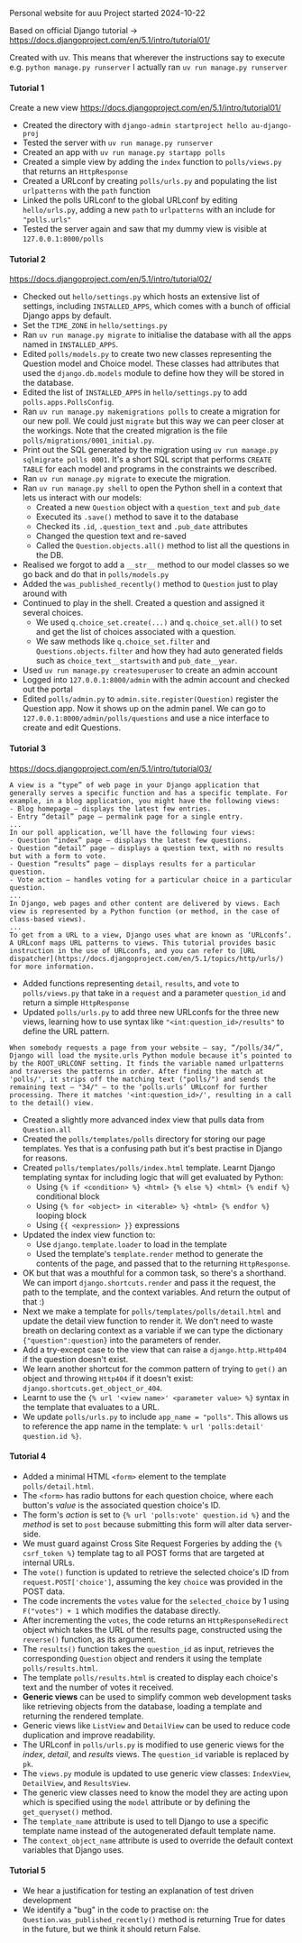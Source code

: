 

Personal website for auu
Project started 2024-10-22

Based on official Django tutorial -> https://docs.djangoproject.com/en/5.1/intro/tutorial01/

Created with uv. This means that wherever the instructions say to execute e.g. `python manage.py runserver` I actually ran `uv run manage.py runserver`

#### Tutorial 1

Create a new view
https://docs.djangoproject.com/en/5.1/intro/tutorial01/

- Created the directory with `django-admin startproject hello au-django-proj`
- Tested the server with `uv run manage.py runserver`
- Created an app with `uv run manage.py startapp polls`
- Created a simple view by adding the `index` function to `polls/views.py` that returns an `HttpResponse`
- Created a URLconf by creating `polls/urls.py` and populating the list `urlpatterns` with the `path` function
- Linked the polls URLconf to the global URLconf by editing `hello/urls.py`, adding a new `path` to `urlpatterns` with an include for `"polls.urls"`
- Tested the server again and saw that my dummy view is visible at `127.0.0.1:8000/polls`

#### Tutorial 2

https://docs.djangoproject.com/en/5.1/intro/tutorial02/

- Checked out `hello/settings.py` which hosts an extensive list of settings, including `INSTALLED_APPS`, which comes with a bunch of official Django apps by default.
- Set the `TIME_ZONE` in `hello/settings.py`
- Ran `uv run manage.py migrate` to initialise the database with all the apps named in `INSTALLED_APPS`.
- Edited `polls/models.py` to create two new classes representing the Question model and Choice model. These classes had attributes that used the `django.db.models` module to define how they will be stored in the database.
- Edited the list of `INSTALLED_APPS` in `hello/settings.py` to add `polls.apps.PollsConfig`.
- Ran `uv run manage.py makemigrations polls` to create a migration for our new poll. We could just `migrate` but this way we can peer closer at the workings. Note that the created migration is the file `polls/migrations/0001_initial.py`.
- Print out the SQL generated by the migration using `uv run manage.py sqlmigrate polls 0001`. It's a short SQL script that performs `CREATE TABLE` for each model and programs in the constraints we described.
- Ran  `uv run manage.py migrate` to execute the migration.
- Ran `uv run manage.py shell` to open the Python shell in a context that lets us interact with our models:
    - Created a new `Question` object with a `question_text` and `pub_date`
    - Executed its `.save()` method to save it to the database
    - Checked its `.id`, `.question_text` and `.pub_date` attributes
    - Changed the question text and re-saved
    - Called the `Question.objects.all()` method to list all the questions in the DB.
- Realised we forgot to add a `__str__` method to our model classes so we go back and do that in `polls/models.py`
- Added the `was_published_recently()` method to `Question` just to play around with
- Continued to play in the shell. Created a question and assigned it several choices.
    - We used `q.choice_set.create(...)` and `q.choice_set.all()` to set and get the list of choices associated with a question.
    - We saw methods like `q.choice_set.filter` and `Questions.objects.filter` and how they had auto generated fields such as `choice_text__startswith` and `pub_date__year`.
- Used `uv run manage.py createsuperuser` to create an admin account
- Logged into `127.0.0.1:8000/admin` with the admin account and checked out the portal
- Edited `polls/admin.py` to `admin.site.register(Question)` register the Question app. Now it shows up on the admin panel. We can go to `127.0.0.1:8000/admin/polls/questions` and use a nice interface to create and edit Questions.


#### Tutorial 3

https://docs.djangoproject.com/en/5.1/intro/tutorial03/

```
A view is a “type” of web page in your Django application that generally serves a specific function and has a specific template. For example, in a blog application, you might have the following views:
- Blog homepage – displays the latest few entries.
- Entry “detail” page – permalink page for a single entry.
...
In our poll application, we’ll have the following four views:
- Question “index” page – displays the latest few questions.
- Question “detail” page – displays a question text, with no results but with a form to vote.
- Question “results” page – displays results for a particular question.
- Vote action – handles voting for a particular choice in a particular question.
...
In Django, web pages and other content are delivered by views. Each view is represented by a Python function (or method, in the case of class-based views).
...
To get from a URL to a view, Django uses what are known as ‘URLconfs’. A URLconf maps URL patterns to views. This tutorial provides basic instruction in the use of URLconfs, and you can refer to [URL dispatcher](https://docs.djangoproject.com/en/5.1/topics/http/urls/) for more information.
```

- Added functions representing `detail`, `results`, and `vote` to `polls/views.py` that take in a `request` and a parameter `question_id` and return a simple `HttpResponse`
- Updated `polls/urls.py` to add three new URLconfs for the three new views, learning how to use syntax like `"<int:question_id>/results"` to define the URL pattern.

```
When somebody requests a page from your website – say, “/polls/34/”, Django will load the mysite.urls Python module because it’s pointed to by the ROOT_URLCONF setting. It finds the variable named urlpatterns and traverses the patterns in order. After finding the match at 'polls/', it strips off the matching text ("polls/") and sends the remaining text – "34/" – to the ‘polls.urls’ URLconf for further processing. There it matches '<int:question_id>/', resulting in a call to the detail() view.
```

- Created a slightly more advanced index view that pulls data from `Question.all`
- Created the `polls/templates/polls` directory for storing our page templates. Yes that is a confusing path but it's best practise in Django for reasons.
- Created `polls/templates/polls/index.html` template. Learnt Django templating syntax for including logic that will get evaluated by Python:
    - Using `{% if <condition> %} <html> {% else %} <html> {% endif %}` conditional block
    - Using `{% for <object> in <iterable> %} <html> {% endfor %}` looping block
    - Using `{{ <expression> }}` expressions
- Updated the index view function to:
    - Use `django.template.loader` to load in the template
    - Used the template's `template.render` method to generate the contents of the page, and passed that to the returning `HttpResponse`.
- OK but that was a mouthful for a common task, so there's a shorthand. We can import `django.shortcuts.render` and pass it the request, the path to the template, and the context variables. And return the output of that :)
- Next we make a template for `polls/templates/polls/detail.html` and update the detail view function to render it. We don't need to waste breath on declaring context as a variable if we can type the dictionary `{"question":question}` into the parameters of render.
- Add a try-except case to the view that can raise a `django.http.Http404` if the question doesn't exist.
- We learn another shortcut for the common pattern of trying to `get()` an object and throwing `Http404` if it doesn't exist: `django.shortcuts.get_object_or_404`.
- Learnt to use the `{% url '<view name>' <parameter value> %}` syntax in the template that evaluates to a URL.
- We update `polls/urls.py` to include `app_name = "polls"`. This allows us to reference the app name in the template: `% url 'polls:detail' question.id %}`.

#### Tutorial 4

- Added a minimal HTML `<form>` element to the template `polls/detail.html`.
- The `<form>` has radio buttons for each question choice, where each button's *value* is the associated question choice's ID.
- The form's *action* is set to `{% url 'polls:vote' question.id %}` and the *method* is set to `post` because submitting this form will alter data server-side.
- We must guard against Cross Site Request Forgeries by adding the `{% csrf_token %}` template tag to all POST forms that are targeted at internal URLs.
- The `vote()` function is updated to retrieve the selected choice's ID from `request.POST['choice']`, assuming the key `choice` was provided in the POST data.
- The code increments the `votes` value for the `selected_choice` by 1 using `F("votes") + 1` which modifies the database directly.
- After incrementing the `votes`, the code returns an `HttpResponseRedirect` object which takes the URL of the results page, constructed using the `reverse()` function, as its argument.
- The `results()` function takes the `question_id` as input, retrieves the corresponding `Question` object and renders it using the template `polls/results.html`.
- The template `polls/results.html` is created to display each choice's text and the number of votes it received. 
- **Generic views** can be used to simplify common web development tasks like retrieving objects from the database, loading a template and returning the rendered template.
- Generic views like `ListView` and `DetailView` can be used to reduce code duplication and improve readability.
- The URLconf in `polls/urls.py` is modified to use generic views for the *index*, *detail*, and *results* views. The `question_id` variable is replaced by `pk`.
- The `views.py` module is updated to use generic view classes: `IndexView`, `DetailView`, and `ResultsView`.
- The generic view classes need to know the model they are acting upon which is specified using the `model` attribute or by defining the `get_queryset()` method.
- The `template_name` attribute is used to tell Django to use a specific template name instead of the autogenerated default template name.
- The `context_object_name` attribute is used to override the default context variables that Django uses. 

#### Tutorial 5

- We hear a justification for testing an explanation of test driven development
- We identify a "bug" in the code to practise on: the `Question.was_published_recently()` method is returning True for dates in the future, but we think it should return False.
